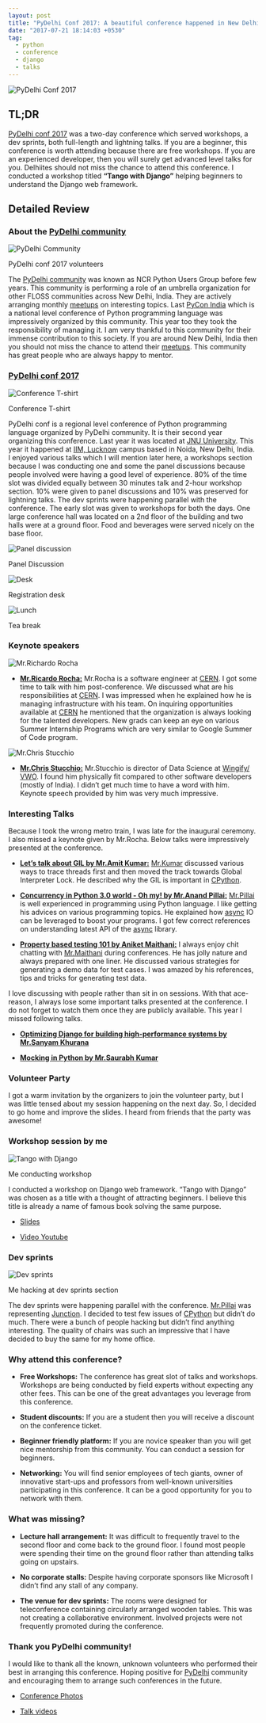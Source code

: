 ```yaml
---
layout: post
title: "PyDelhi Conf 2017: A beautiful conference happened in New Delhi, India"
date: "2017-07-21 18:14:03 +0530"
tag:
  - python
  - conference
  - django
  - talks
---
```


![PyDelhi Conf
2017]({{site.url}}/assets/images/pydelhi_conf_2017/group_photo.jpg)

## TL;DR

[PyDelhi conf 2017][pydelhi_conf_2017] was a two-day conference which served
workshops, a dev sprints, both full-length and lightning talks. If you are a
beginner, this conference is worth attending because there are free workshops.
If you are an experienced developer, then you will surely get advanced level
talks for you. Delhiites should not miss the chance to attend this conference. I
conducted a workshop titled **“Tango with Django”** helping beginners to
understand the Django web framework.


## Detailed Review


### About the [PyDelhi community][pydelhi_community]


![PyDelhi
Community]({{site.url}}/assets/images/pydelhi_conf_2017/pydelhi_community.jpg)

<p class="center"> PyDelhi conf 2017 volunteers </p>

The [PyDelhi community][pydelhi_community] was known as NCR Python Users Group
before few years. This community is performing a role of an umbrella
organization for other FLOSS communities across New Delhi, India. They are
actively arranging monthly [meetups][pydelhi_meetup] on interesting topics. Last
[PyCon India](https://in.pycon.org/2016/) which is a national level conference
of Python programming language was impressively organized by this community.
This year too they took the responsibility of managing it. I am very thankful to
this community for their immense contribution to this society. If you are around
New Delhi, India then you should not miss the chance to attend their
[meetups][pydelhi_meetup]. This community has great people who are always happy
to mentor.


### [PyDelhi conf 2017][pydelhi_conf_2017]


![Conference T-shirt]({{site.url}}/assets/images/pydelhi_conf_2017/t_shirt.jpg)

<p class="center"> Conference T-shirt </p>

PyDelhi conf is a regional level conference of Python programming language
organized by PyDelhi community. It is their second year organizing this
conference. Last year it was located at [JNU University](http://www.jnu.ac.in).  This
year it happened at [IIM, Lucknow](https://www.iiml.ac.in/) campus based in
Noida, New Delhi, India. I enjoyed various talks which I will mention later
here, a workshops section because I was conducting one and some the panel
discussions because people involved were having a good level of experience. 80%
of the time slot was divided equally between 30 minutes talk and 2-hour workshop
section.  10% were given to panel discussions and 10% was preserved for
lightning talks.  The dev sprints were happening parallel with the conference.
The early slot was given to workshops for both the days. One large conference
hall was located on a 2nd floor of the building and two halls were at a ground
floor.  Food and beverages were served nicely on the base floor.

![Panel discussion]({{site.url}}/assets/images/pydelhi_conf_2017/pannel_disussion.jpg)

<p class="center"> Panel Discussion </p>

![Desk]({{site.url}}/assets/images/pydelhi_conf_2017/desk.jpg)

<p class="center"> Registration desk </p>

![Lunch]({{site.url}}/assets/images/pydelhi_conf_2017/lunch.jpg)

<p class="center"> Tea break </p>


### Keynote speakers


![Mr.Richardo Rocha]({{site.url}}/assets/images/pydelhi_conf_2017/ricardo.jpg)

* [**Mr.Ricardo Rocha:**](
  https://www.linkedin.com/in/ricardo-rocha-739aa718/?ppe=1) Mr.Rocha is a
  software engineer at [CERN][cern]. I got some time to talk with him
  post-conference. We discussed what are his responsibilities at [CERN][cern]. I
  was impressed when he explained how he is managing infrastructure with his
  team. On inquiring opportunities available at [CERN][cern] he mentioned that
  the organization is always looking for the talented developers.  New grads can
  keep an eye on various Summer Internship Programs which are very similar to
  Google Summer of Code program.

![Mr.Chris Stucchio]({{site.url}}/assets/images/pydelhi_conf_2017/chris.jpg)

* [**Mr.Chris Stucchio:**](https://www.chrisstucchio.com/) Mr.Stucchio is
  director of Data Science at [Wingify/ VWO](https://vwo.com/). I found him
  physically fit compared to other software developers (mostly of India). I
  didn’t get much time to have a word with him. Keynote speech provided by him
  was very much impressive.


### Interesting Talks

Because I took the wrong metro train, I was late for the inaugural ceremony. I
also missed a keynote given by Mr.Rocha. Below talks were impressively
presented at the conference.

* [**Let’s talk about GIL by Mr.Amit Kumar:**](
  https://youtu.be/CwTnUvHo6d8?list=PL3Aq1JLV2oFZFzSGsDUcc6BieBEvUDzJg)
  [Mr.Kumar](http://iamit.in/) discussed various ways to trace threads first and
  then moved the track towards Global Interpreter Lock. He described why the GIL
  is important in [CPython][cpython].

* [**Concurrency in Python 3.0 world - Oh my! by Mr.Anand Pillai:**](
  https://youtu.be/QCZ31d9dqF4?list=PL3Aq1JLV2oFZFzSGsDUcc6BieBEvUDzJg)
  [Mr.Pillai][mr_anand] is well experienced in programming using Python
  language. I like getting his advices on various programming topics. He
  explained how [async][async] IO can be leveraged to boost your programs. I got
  few correct references on understanding latest API of the [async][async]
  library.


* [**Property based testing 101 by Aniket
  Maithani:**](https://youtu.be/n5xUTcsrRns) I always enjoy chit chatting with
  [Mr.Maithani](http://www.aniketmaithani.net/) during conferences. He has jolly
  nature and always prepared with one liner. He discussed various strategies for
  generating a demo data for test cases. I was amazed by his references, tips
  and tricks for generating test data.

I love discussing with people rather than sit in on sessions. With that
ace-reason, I always lose some important talks presented at the conference. I do
not forget to watch them once they are publicly available. This year I missed
following talks.

* [**Optimizing Django for building high-performance systems by Mr.Sanyam
  Khurana**](https://youtu.be/I41LTEWzluU)

* [**Mocking in Python by Mr.Saurabh Kumar**](https://youtu.be/xo9QhfaefzY)


### Volunteer Party

I got a warm invitation by the organizers to join the volunteer party, but I was
little tensed about my session happening on the next day. So, I decided to go
home and improve the slides. I heard from friends that the party was awesome!


### Workshop session by me

![Tango with Django]({{site.url}}/assets/images/pydelhi_conf_2017/talk_2.jpg)

<p class="center"> Me conducting workshop </p>

I conducted a workshop on Django web framework. “Tango with Django” was chosen
as a title with a thought of attracting beginners. I believe this title is
already a name of famous book solving the same purpose.


* [Slides](https://www.slideshare.net/jaysinhp/tango-with-django-78119081)

* [Video Youtube](https://youtu.be/jr6LWM7Yquk)


### Dev sprints

![Dev sprints]({{site.url}}/assets/images/pydelhi_conf_2017/devsprint.jpg)

<p class="center"> Me hacking at dev sprints section </p>

The dev sprints were happening parallel with the conference.
[Mr.Pillai][mr_anand] was representing
[Junction](https://github.com/pythonindia/junction). I decided to test few
issues of [CPython][cpython] but didn’t do much. There were a bunch of people
hacking but didn’t find anything interesting. The quality of chairs was such an
impressive that I have decided to buy the same for my home office.


### Why attend this conference?

* **Free Workshops:** The conference has great slot of talks and workshops.
  Workshops are being conducted by field experts without expecting any other
  fees. This can be one of the great advantages you leverage from this
  conference.

* **Student discounts:** If you are a student then you will receive a discount
  on the conference ticket.

* **Beginner friendly platform:** If you are novice speaker than you will get
  nice mentorship from this community. You can conduct a session for beginners.

* **Networking:** You will find senior employees of tech giants, owner of
  innovative start-ups and professors from well-known universities participating
  in this conference.  It can be a good opportunity for you to network with
  them.


### What was missing?

* **Lecture hall arrangement:** It was difficult to frequently travel to the
  second floor and come back to the ground floor. I found most people were
  spending their time on the ground floor rather than attending talks going on
  upstairs.

* **No corporate stalls:** Despite having corporate sponsors like Microsoft I
  didn’t find any stall of any company.

* **The venue for dev sprints:** The rooms were designed for teleconference
  containing circularly arranged wooden tables. This was not creating a
  collaborative environment. Involved projects were not frequently promoted
  during the conference.


### Thank you PyDelhi community!

I would like to thank all the known, unknown volunteers who performed their best
in arranging this conference. Hoping positive for [PyDelhi][pydelhi_community]
community and encouraging them to arrange such conferences in the future.

* [Conference Photos](https://www.flickr.com/groups/pydelhi/)

* [Talk videos](https://www.youtube.com/playlist?list=PL3Aq1JLV2oFZFzSGsDUcc6BieBEvUDzJg)

[pydelhi_conf_2017]:https://conference.pydelhi.org
[pydelhi_community]:https://pydelhi.org/
[pydelhi_meetup]:http://wwww.meetup.com/pydelhi
[cern]:https://home.cern/
[mr_anand]:https://youtu.be/I41LTEWzluU
[cpython]:https://github.com/python/cpython
[async]:https://docs.python.org/3/library/asyncio.html
